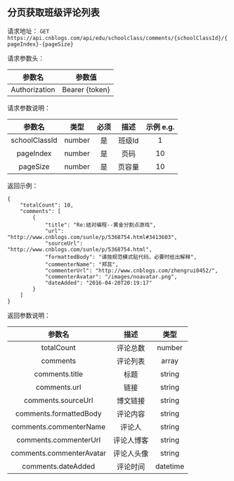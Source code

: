 ## 分页获取班级评论列表
请求地址：
`GET https://api.cnblogs.com/api/edu/schoolclass/comments/{schoolClassId}/{pageIndex}-{pageSize}`

请求参数头：

|参数名|参数值|
|:---:|:---:|
|Authorization|Bearer {token}|


请求参数说明：

|参数名|类型|必须|描述|示例 e.g.|
|:---:|:---:|:---:|:---:|:---:|
|schoolClassId|number|是|班级Id|1|
|pageIndex|number|是|页码|10|
|pageSize|number|是|页容量|10|

返回示例：
```
{
    "totalCount": 10,
    "comments": [
        {
            "title": "Re:结对编程--黄金分割点游戏",
            "url": "http://www.cnblogs.com/sunle/p/5368754.html#3413603",
            "sourceUrl": "http://www.cnblogs.com/sunle/p/5368754.html",
            "formattedBody": "请按规范模式贴代码，必要时给出解释",
            "commenterName": "郑蕊",
            "commenterUrl": "http://www.cnblogs.com/zhengrui0452/",
            "commenterAvatar": "/images/noavatar.png",
            "dateAdded": "2016-04-20T20:19:17"
        }
    ]
}
```


返回参数说明：

|参数名|描述|类型|
|:---:|:---:|:---:|
|totalCount|评论总数|number|
|comments|评论列表|array|
|comments.title|标题|string|
|comments.url|链接|string|
|comments.sourceUrl|博文链接|string|
|comments.formattedBody|评论内容|string|
|comments.commenterName|评论人|string|
|comments.commenterUrl|评论人博客|string|
|comments.commenterAvatar|评论人头像|string|
|comments.dateAdded|评论时间|datetime|



